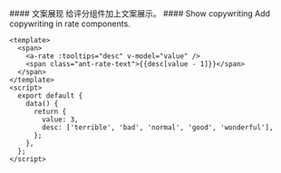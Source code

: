 <cn>
#### 文案展现
给评分组件加上文案展示。
</cn>

<us>
#### Show copywriting
Add copywriting in rate components.
</us>

```tpl
<template>
  <span>
    <a-rate :tooltips="desc" v-model="value" />
    <span class="ant-rate-text">{{desc[value - 1]}}</span>
  </span>
</template>
<script>
  export default {
    data() {
      return {
        value: 3,
        desc: ['terrible', 'bad', 'normal', 'good', 'wonderful'],
      };
    },
  };
</script>
```
